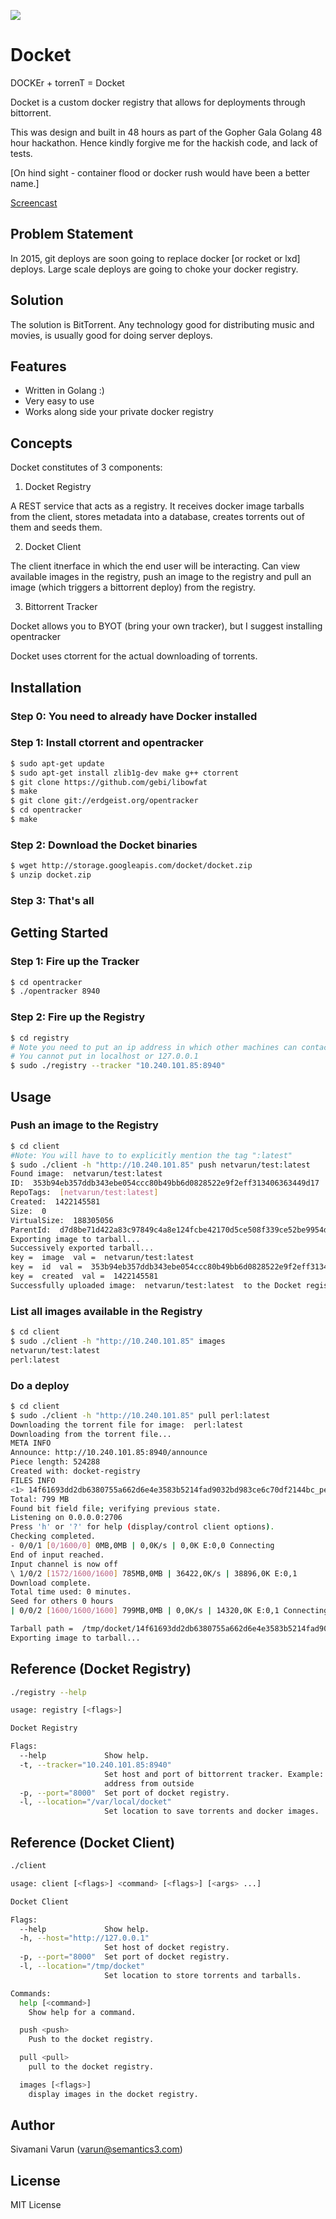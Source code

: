 ![](http://static2.stuff.co.nz/1318390536/513/5775513_600x400.jpg)

# Docket

DOCKEr + torrenT = Docket

Docket is a custom docker registry that allows for deployments through bittorrent.

This was design and built in 48 hours as part of the Gopher Gala Golang 48 hour hackathon.
Hence kindly forgive me for the hackish code, and lack of tests.

[On hind sight - container flood or docker rush would have been a better name.]

[Screencast](https://asciinema.org/a/15752)

## Problem Statement

In 2015, git deploys are soon going to replace docker [or rocket or lxd] deploys.
Large scale deploys are going to choke your docker registry.

## Solution

The solution is BitTorrent. Any technology good for distributing music and movies, is usually good for doing server deploys.

## Features

- Written in Golang :)
- Very easy to use
- Works along side your private docker registry

## Concepts

Docket constitutes of 3 components:

1. Docket Registry

A REST service that acts as a registry. It receives docker image tarballs from the client, stores metadata into a database,
creates torrents out of them and seeds them.

2. Docket Client

The client itnerface in which the end user will be interacting. Can view available images in the registry, push an image to the registry and pull an image (which triggers a bittorrent deploy) from the registry.

3. Bittorrent Tracker

Docket allows you to BYOT (bring your own tracker), but I suggest installing opentracker

Docket uses ctorrent for the actual downloading of torrents.

## Installation

### Step 0: You need to already have Docker installed

### Step 1: Install ctorrent and opentracker

```bash
$ sudo apt-get update
$ sudo apt-get install zlib1g-dev make g++ ctorrent
$ git clone https://github.com/gebi/libowfat
$ make
$ git clone git://erdgeist.org/opentracker
$ cd opentracker
$ make
```

### Step 2: Download the Docket binaries

```bash
$ wget http://storage.googleapis.com/docket/docket.zip
$ unzip docket.zip
```

### Step 3: That's all


## Getting Started

### Step 1: Fire up the Tracker

```bash
$ cd opentracker
$ ./opentracker 8940
```

### Step 2: Fire up the Registry

```bash
$ cd registry
# Note you need to put an ip address in which other machines can contact the tracker
# You cannot put in localhost or 127.0.0.1
$ sudo ./registry --tracker "10.240.101.85:8940"
```

## Usage

### Push an image to the Registry

```bash
$ cd client
#Note: You will have to to explicitly mention the tag ":latest"
$ sudo ./client -h "http://10.240.101.85" push netvarun/test:latest
Found image:  netvarun/test:latest
ID:  353b94eb357ddb343ebe054ccc80b49bb6d0828522e9f2eff313406363449d17
RepoTags:  [netvarun/test:latest]
Created:  1422145581
Size:  0
VirtualSize:  188305056
ParentId:  d7d8be71d422a83c97849c4a8e124fcbe42170d5ce508f339ce52be9954dc3b4
Exporting image to tarball...
Successively exported tarball...
key =  image  val =  netvarun/test:latest
key =  id  val =  353b94eb357ddb343ebe054ccc80b49bb6d0828522e9f2eff313406363449d17
key =  created  val =  1422145581
Successfully uploaded image:  netvarun/test:latest  to the Docket registry.
```

### List all images available in the Registry

```bash
$ cd client
$ sudo ./client -h "http://10.240.101.85" images
netvarun/test:latest
perl:latest

```

### Do a deploy

```bash
$ cd client
$ sudo ./client -h "http://10.240.101.85" pull perl:latest
Downloading the torrent file for image:  perl:latest
Downloading from the torrent file...
META INFO
Announce: http://10.240.101.85:8940/announce
Piece length: 524288
Created with: docket-registry
FILES INFO
<1> 14f61693dd2db6380755a662d6e4e3583b5214fad9032bd983ce6c70df2144bc_perl_latest.tar [838467072]
Total: 799 MB
Found bit field file; verifying previous state.
Listening on 0.0.0.0:2706
Press 'h' or '?' for help (display/control client options).
Checking completed.
- 0/0/1 [0/1600/0] 0MB,0MB | 0,0K/s | 0,0K E:0,0 Connecting
End of input reached.
Input channel is now off
\ 1/0/2 [1572/1600/1600] 785MB,0MB | 36422,0K/s | 38896,0K E:0,1
Download complete.
Total time used: 0 minutes.
Seed for others 0 hours
| 0/0/2 [1600/1600/1600] 799MB,0MB | 0,0K/s | 14320,0K E:0,1 Connecting

Tarball path =  /tmp/docket/14f61693dd2db6380755a662d6e4e3583b5214fad9032bd983ce6c70df2144bc_perl_latest.tar
Exporting image to tarball...
```

## Reference (Docket Registry)

```bash
./registry --help

usage: registry [<flags>]

Docket Registry

Flags:
  --help             Show help.
  -t, --tracker="10.240.101.85:8940"  
                     Set host and port of bittorrent tracker. Example: -host 10.240.101.85:8940 Note: This cannot be set to localhost, since this is the tracker in which all the torrents will be created with. They have to be some accessible ip
                     address from outside
  -p, --port="8000"  Set port of docket registry.
  -l, --location="/var/local/docket"  
                     Set location to save torrents and docker images.
```

## Reference (Docket Client)

```bash
./client 

usage: client [<flags>] <command> [<flags>] [<args> ...]

Docket Client

Flags:
  --help             Show help.
  -h, --host="http://127.0.0.1"  
                     Set host of docket registry.
  -p, --port="8000"  Set port of docket registry.
  -l, --location="/tmp/docket"  
                     Set location to store torrents and tarballs.

Commands:
  help [<command>]
    Show help for a command.

  push <push>
    Push to the docket registry.

  pull <pull>
    pull to the docket registry.

  images [<flags>]
    display images in the docket registry.

```

## Author 

Sivamani Varun (varun@semantics3.com)


## License

MIT License

